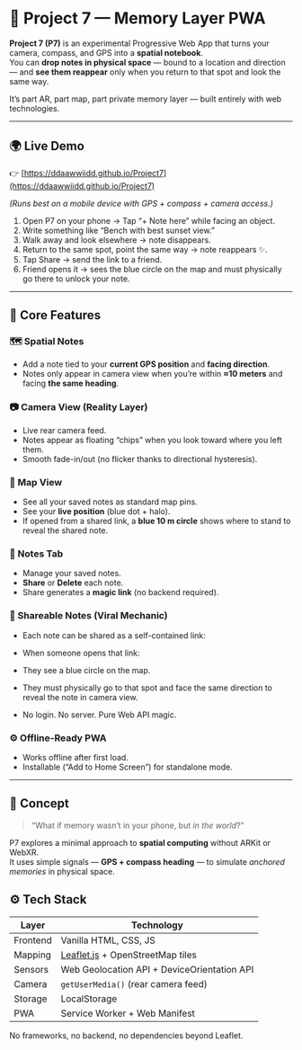 # 🧠 Project 7 — Memory Layer PWA

**Project 7 (P7)** is an experimental Progressive Web App that turns your camera, compass, and GPS into a **spatial notebook**.  
You can **drop notes in physical space** — bound to a location and direction — and **see them reappear** only when you return to that spot and look the same way.

It’s part AR, part map, part private memory layer — built entirely with web technologies.

---

## 🌍 Live Demo
👉 [https://ddaawwiidd.github.io/Project7](https://ddaawwiidd.github.io/Project7)

*(Runs best on a mobile device with GPS + compass + camera access.)*
1. Open P7 on your phone → Tap “+ Note here” while facing an object.
2. Write something like “Bench with best sunset view.”
3. Walk away and look elsewhere → note disappears.
4. Return to the same spot, point the same way → note reappears ✨.
5. Tap Share → send the link to a friend.
6. Friend opens it → sees the blue circle on the map and must physically go there to unlock your note.

---

## 🧩 Core Features

### 🗺️ Spatial Notes
- Add a note tied to your **current GPS position** and **facing direction**.  
- Notes only appear in camera view when you’re within **≈10 meters** and facing **the same heading**.

### 📷 Camera View (Reality Layer)
- Live rear camera feed.  
- Notes appear as floating “chips” when you look toward where you left them.  
- Smooth fade-in/out (no flicker thanks to directional hysteresis).

### 🧭 Map View
- See all your saved notes as standard map pins.  
- See your **live position** (blue dot + halo).  
- If opened from a shared link, a **blue 10 m circle** shows where to stand to reveal the shared note.

### 📝 Notes Tab
- Manage your saved notes.
- **Share** or **Delete** each note.
- Share generates a **magic link** (no backend required).

### 🔗 Shareable Notes (Viral Mechanic)
- Each note can be shared as a self-contained link:

- When someone opens that link:
- They see a blue circle on the map.
- They must physically go to that spot and face the same direction to reveal the note in camera view.  
- No login. No server. Pure Web API magic.

### ⚙️ Offline-Ready PWA
- Works offline after first load.
- Installable (“Add to Home Screen”) for standalone mode.

---
## 🧠 Concept

> “What if memory wasn’t in your phone, but *in the world*?”

P7 explores a minimal approach to **spatial computing** without ARKit or WebXR.  
It uses simple signals — **GPS + compass heading** — to simulate *anchored memories* in physical space.

## ⚙️ Tech Stack

| Layer | Technology |
|-------|-------------|
| Frontend | Vanilla HTML, CSS, JS |
| Mapping | [Leaflet.js](https://leafletjs.com/) + OpenStreetMap tiles |
| Sensors | Web Geolocation API + DeviceOrientation API |
| Camera | `getUserMedia()` (rear camera feed) |
| Storage | LocalStorage |
| PWA | Service Worker + Web Manifest |

No frameworks, no backend, no dependencies beyond Leaflet.

